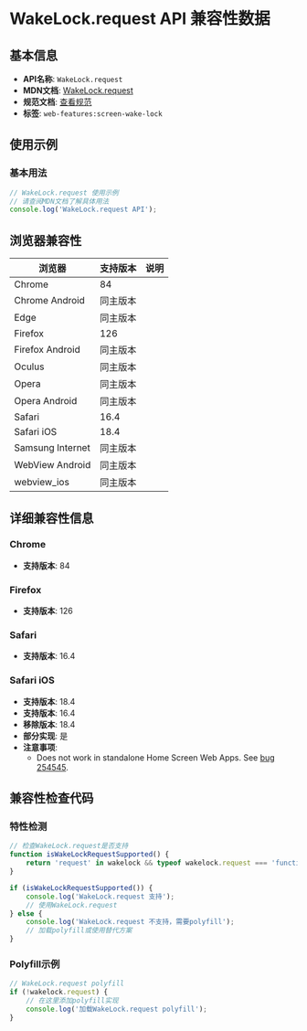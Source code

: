 # WakeLock.request API 兼容性数据

## 基本信息

- **API名称**: `WakeLock.request`
- **MDN文档**: [WakeLock.request](https://developer.mozilla.org/docs/Web/API/WakeLock/request)
- **规范文档**: [查看规范](https://w3c.github.io/screen-wake-lock/#the-request-method)
- **标签**: `web-features:screen-wake-lock`

## 使用示例

### 基本用法

```javascript
// WakeLock.request 使用示例
// 请查阅MDN文档了解具体用法
console.log('WakeLock.request API');
```

## 浏览器兼容性

| 浏览器 | 支持版本 | 说明 |
|--------|----------|------|
| Chrome | 84 |  |
| Chrome Android | 同主版本 |  |
| Edge | 同主版本 |  |
| Firefox | 126 |  |
| Firefox Android | 同主版本 |  |
| Oculus | 同主版本 |  |
| Opera | 同主版本 |  |
| Opera Android | 同主版本 |  |
| Safari | 16.4 |  |
| Safari iOS | 18.4 |  |
| Samsung Internet | 同主版本 |  |
| WebView Android | 同主版本 |  |
| webview_ios | 同主版本 |  |

## 详细兼容性信息

### Chrome

- **支持版本**: 84

### Firefox

- **支持版本**: 126

### Safari

- **支持版本**: 16.4

### Safari iOS

- **支持版本**: 18.4
- **支持版本**: 16.4
- **移除版本**: 18.4
- **部分实现**: 是
- **注意事项**:
  - Does not work in standalone Home Screen Web Apps. See [bug 254545](https://webkit.org/b/254545#c32).

## 兼容性检查代码

### 特性检测

```javascript
// 检查WakeLock.request是否支持
function isWakeLockRequestSupported() {
    return 'request' in wakelock && typeof wakelock.request === 'function';
}

if (isWakeLockRequestSupported()) {
    console.log('WakeLock.request 支持');
    // 使用WakeLock.request
} else {
    console.log('WakeLock.request 不支持，需要polyfill');
    // 加载polyfill或使用替代方案
}
```

### Polyfill示例

```javascript
// WakeLock.request polyfill
if (!wakelock.request) {
    // 在这里添加polyfill实现
    console.log('加载WakeLock.request polyfill');
}
```

